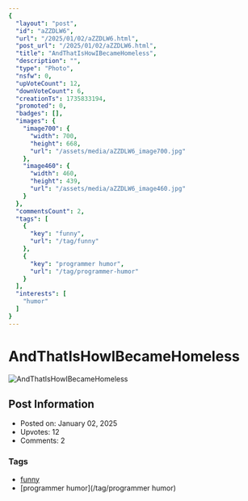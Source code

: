 ```yaml
---
{
  "layout": "post",
  "id": "aZZDLW6",
  "url": "/2025/01/02/aZZDLW6.html",
  "post_url": "/2025/01/02/aZZDLW6.html",
  "title": "AndThatIsHowIBecameHomeless",
  "description": "",
  "type": "Photo",
  "nsfw": 0,
  "upVoteCount": 12,
  "downVoteCount": 6,
  "creationTs": 1735833194,
  "promoted": 0,
  "badges": [],
  "images": {
    "image700": {
      "width": 700,
      "height": 668,
      "url": "/assets/media/aZZDLW6_image700.jpg"
    },
    "image460": {
      "width": 460,
      "height": 439,
      "url": "/assets/media/aZZDLW6_image460.jpg"
    }
  },
  "commentsCount": 2,
  "tags": [
    {
      "key": "funny",
      "url": "/tag/funny"
    },
    {
      "key": "programmer humor",
      "url": "/tag/programmer-humor"
    }
  ],
  "interests": [
    "humor"
  ]
}
---
```


# AndThatIsHowIBecameHomeless

![AndThatIsHowIBecameHomeless](/assets/media/aZZDLW6_image700.jpg)

## Post Information

- Posted on: January 02, 2025
- Upvotes: 12
- Comments: 2

### Tags

- [funny](/tag/funny)
- [programmer humor](/tag/programmer humor)
